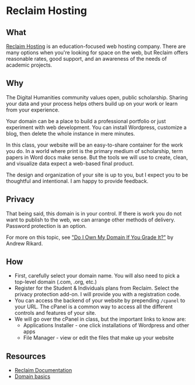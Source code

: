 # Reclaim Hosting

## What
[Reclaim Hosting](https://reclaimhosting.com) is an education-focused web hosting company. There are many options when you're looking for space on the web, but Reclaim offers reasonable rates, good support, and an awareness of the needs of academic projects. 

## Why
The Digital Humanities community values open, public scholarship. Sharing your data and your process helps others build up on your work or learn from your experience. 

Your domain can be a place to build a professional portfolio or just experiment with web development. You can install Wordpress, customize a blog, then delete the whole instance in mere minutes.

In this class, your website will be an easy-to-share container for the work you do. In a world where print is the primary medium of scholarship, term papers in Word docs make sense. But the tools we will use to create, clean, and visualize data expect a web-based final product. 

The design and organization of your site is up to you, but I expect you to be thoughtful and intentional. I am happy to provide feedback. 


## Privacy
That being said, this domain is in your control. If there is work you do not want to publish to the web, we can arrange other methods of delivery. Password protection is an option. 

For more on this topic, see ["Do I Own My Domain If You Grade It?"](https://www.edsurge.com/news/2015-08-10-do-i-own-my-domain-if-you-grade-it) by Andrew Rikard.

## How
* First, carefully select your domain name. You will also need to pick a top-level domain (.com, .org, etc.) 
* Register for the Student & Individuals plans from Reclaim. Select the privacy protection add-on. I will provide you with a registration code. 
* You can access the backend of your website by prepending ```/cpanel``` to your URL. The cPanel is a common way to access all the different controls and features of your site. 
* We will go over the cPanel in class, but the important links to know are:
  * Applications Installer - one click installations of Wordpress and other apps
  * File Manager - view or edit the files that make up your website


## Resources
* [Reclaim Documentation](http://docs.reclaimhosting.com/)
* [Domain basics](http://domains.davidson.edu/support/general_information/domain_basics)
